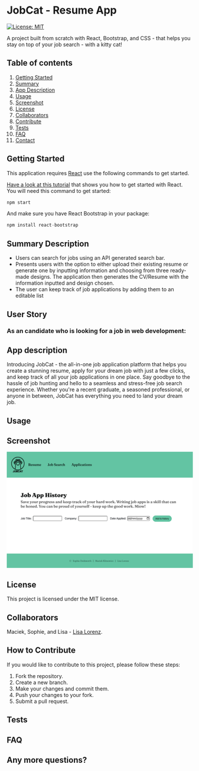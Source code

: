 # JobCat - Resume App

  [![License: MIT](https://img.shields.io/badge/License-MIT-yellow.svg)](https://opensource.org/licenses/MIT)<br>

A project built from scratch with React, Bootstrap, and CSS - that helps you stay on top of your job search - with a kitty cat!

## Table of contents
1. [Getting Started](#toc-gettingstarted)
2. [Summary](#toc-summary)
3. [App Description](#toc-appdescription)
4. [Usage](#toc-usage)
5. [Screenshot](#toc-screenshot)
6. [License](#toc-license)
7. [Collaborators](#toc-collaborators)
8. [Contribute](#toc-contribute)
9. [Tests](#toc-tests)
10. [FAQ](#toc-faq)
11. [Contact](#toc-contact)


## Getting Started <a name="toc-gettingstarted"></a>
This application requires [React](https://www.youtube.com/watch?v=jp1sQZPQ_Rw) use the following commands to get started.

[Have a look at this tutorial](https://github.com/gitname/react-gh-pages) that shows you how to get started with React. You will need this command to get started:

```javascript
npm start
```

And make sure you have React Bootstrap in your package:

```javascript
npm install react-bootstrap 
```

## Summary Description <a name="toc-summary"></a>

- Users can search for jobs using an API generated search bar.
- Presents users with the option to either upload their existing resume or generate one by inputting information and choosing from three ready-made designs. The application then generates the CV/Resume with the information inputted and design chosen. 
- The user can keep track of job applications by adding them to an editable list


## User Story

### As an candidate who is looking for a job in web development:


## App description <a name="toc-appdescription"></a>

Introducing JobCat - the all-in-one job application platform that helps you create a stunning resume, apply for your dream job with just a few clicks, and keep track of all your job applications in one place. Say goodbye to the hassle of job hunting and hello to a seamless and stress-free job search experience. Whether you're a recent graduate, a seasoned professional, or anyone in between, JobCat has everything you need to land your dream job. 


## Usage <a name="toc-usage"></a>


## Screenshot <a name="toc-screenshot"></a>

![screenshot of the about page](./src/images/jobcat-screenshot.png)


## License <a name="toc-license"></a>

This project is licensed under the MIT license.


## Collaborators <a name="toc-collaborate"></a>

Maciek, Sophie, and Lisa - [Lisa Lorenz](https://github.com/LisaMLorenz). 


## How to Contribute <a name="toc-contribute"></a>
If you would like to contribute to this project, please follow these steps:

1. Fork the repository.
2. Create a new branch.
3. Make your changes and commit them.
4. Push your changes to your fork.
5. Submit a pull request.


## Tests <a name="toc-tests"></a>


## FAQ <a name="toc-faq"></a>


## Any more questions? <a name="toc-contact"></a>